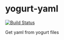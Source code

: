# yogurt-yaml

[![Build Status](https://travis-ci.org/yocurt/yogurt-yaml.svg?branch=master)](https://travis-ci.org/yocurt/yogurt-yaml)

Get yaml from yogurt files
